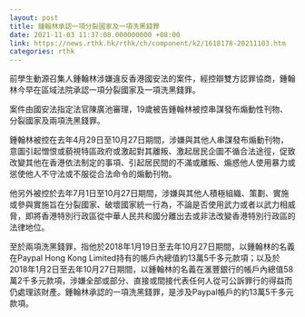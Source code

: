 ```yaml
---
layout: post
title: 鍾翰林承認一項分裂國家及一項洗黑錢罪
date: 2021-11-03 11:37:08.000000000 +08:00
link: https://news.rthk.hk/rthk/ch/component/k2/1618178-20211103.htm
categories: rthk
---
```


前學生動源召集人鍾翰林涉嫌違反香港國安法的案件，經控辯雙方認罪協商，鍾翰林今早在區域法院承認一項分裂國家及一項洗黑錢罪。

案件由國安法指定法官陳廣池審理，19歲被告鍾翰林被控串謀發布煽動性刊物、分裂國家及兩項洗黑錢罪。

鍾翰林被控在去年4月29日至10月27日期間，涉嫌與其他人串謀發布煽動刊物，意圖引起憎恨或藐視特區政府或激起對其離叛、激起居民企圖不循合法途徑，促致改變其他在香港依法制定的事項、引起居民間的不滿或離叛、煽惑他人使用暴力或慫使他人不守法或不服從合法命令的煽動刊物。

他另外被控於去年7月1日至10月27日期間，涉嫌與其他人積極組織、策劃、實施或參與實施旨在分裂國家、破壞國家統一行為，不論是否使用武力或者以武力相威脅，即將香港特別行政區從中華人民共和國分離出去或非法改變香港特別行政區的法律地位。

至於兩項洗黑錢罪，指他於2018年1月19日至去年10月27日期間，以鍾翰林的名義在Paypal Hong Kong Limited持有的帳戶內總值約13萬5千多元款項；以及於2018年1月2日至去年10月27日期間，以鍾翰林的名義在滙豐銀行的帳戶內總值58萬2千多元款項，涉嫌全部或部分、直接或間接代表任何人從可公訴罪行的得益而仍處理該財產。鍾翰林承認的一項洗黑錢罪，是涉及Paypal帳戶的約13萬5千多元款項。
